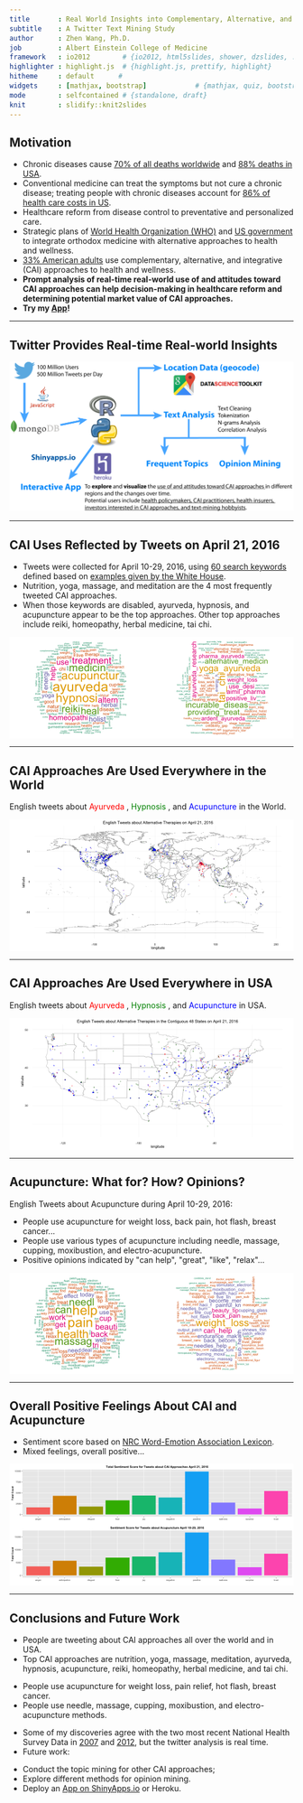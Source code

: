 ```yaml
---
title       : Real World Insights into Complementary, Alternative, and Integrative Health Approaches
subtitle    : A Twitter Text Mining Study
author      : Zhen Wang, Ph.D.
job         : Albert Einstein College of Medicine 
framework   : io2012        # {io2012, html5slides, shower, dzslides, ...}
highlighter : highlight.js  # {highlight.js, prettify, highlight}
hitheme     : default      # 
widgets     : [mathjax, bootstrap]            # {mathjax, quiz, bootstrap}
mode        : selfcontained # {standalone, draft}
knit        : slidify::knit2slides
---
```




## Motivation

* Chronic diseases cause [70% of all deaths worldwide](http://www.who.int/ncds/introduction/en/) and [88% deaths in USA](http://www.who.int/nmh/countries/usa_en.pdf?ua=1). 
* Conventional medicine can treat the symptoms but not cure a chronic disease; treating people with chronic diseases account for [86% of health care costs in US](http://www.cdc.gov/chronicdisease/overview/).
* Healthcare reform from disease control to preventative and personalized care.
* Strategic plans of [World Health Organization (WHO)](http://www.who.int/medicines/publications/traditional/trm_strategy14_23/en/) and [US government](https://nccih.nih.gov/about/ataglance) to integrate orthodox medicine with alternative approaches to health and wellness. 
* [33% American adults](https://nccih.nih.gov/research/statistics/NHIS/2012/key-findings) use complementary, alternative, and integrative (CAI) approaches to health and wellness. 
* **Prompt analysis of real-time real-world use of and attitudes toward CAI approaches can help decision-making in healthcare reform and determining potential market value of CAI approaches.** 
* **Try my [App](https://zw-einstein.shinyapps.io/ShinyMap/)!**

--- 

## Twitter Provides Real-time Real-world Insights
    
![flowchart](FlowChart.png)

---

## CAI Uses Reflected by Tweets on April 21, 2016

* Tweets were collected for April 10-29, 2016, using [60 search keywords](https://github.com/zweinstein/D_I/blob/gh-pages/keywords.txt) defined based on [examples given by the White House](http://www.whccamp.hhs.gov/fr2.html).
* Nutrition, yoga, massage, and meditation are the 4 most frequently tweeted CAI approaches. 
* When those keywords are disabled, ayurveda, hypnosis, and acupuncture appear to be the top approaches. Other top approaches include reiki, homeopathy, herbal medicine, tai chi.

<img src="assets/fig/unnamed-chunk-2-1.png" title="plot of chunk unnamed-chunk-2" alt="plot of chunk unnamed-chunk-2" style="display: block; margin: auto;" />

---

## CAI Approaches Are Used Everywhere in the World

English tweets about <span style="color:red"> Ayurveda </span>,
<span style="color:green"> Hypnosis </span>, and 
<span style="color:blue"> Acupuncture </span> in the World.

<img src="assets/fig/unnamed-chunk-3-1.png" title="plot of chunk unnamed-chunk-3" alt="plot of chunk unnamed-chunk-3" style="display: block; margin: auto;" />

---

## CAI Approaches Are Used Everywhere in USA

English tweets about <span style="color:red"> Ayurveda </span>,
<span style="color:green"> Hypnosis </span>, and 
<span style="color:blue"> Acupuncture </span> in USA.

<img src="assets/fig/unnamed-chunk-4-1.png" title="plot of chunk unnamed-chunk-4" alt="plot of chunk unnamed-chunk-4" style="display: block; margin: auto;" />

---

## Acupuncture: What for? How? Opinions?

English Tweets about Acupuncture during April 10-29, 2016:
* People use acupuncture for weight loss, back pain, hot flash, breast cancer...
* People use various types of acupuncture including needle, massage, cupping, moxibustion, and electro-acupuncture.
* Positive opinions indicated by "can help", "great", "like", "relax"...

<img src="assets/fig/unnamed-chunk-5-1.png" title="plot of chunk unnamed-chunk-5" alt="plot of chunk unnamed-chunk-5" style="display: block; margin: auto;" />

---

## Overall Positive Feelings About CAI and Acupuncture

* Sentiment score based on [NRC Word-Emotion Association Lexicon](http://saifmohammad.com/WebPages/NRC-Emotion-Lexicon.htm). 
* Mixed feelings, overall positive... 

<img src="assets/fig/unnamed-chunk-6-1.png" title="plot of chunk unnamed-chunk-6" alt="plot of chunk unnamed-chunk-6" style="display: block; margin: auto;" /><img src="assets/fig/unnamed-chunk-6-2.png" title="plot of chunk unnamed-chunk-6" alt="plot of chunk unnamed-chunk-6" style="display: block; margin: auto;" />

---

## Conclusions and Future Work
* People are tweeting about CAI approaches all over the world and in USA.
* Top CAI approaches are nutrition, yoga, massage, meditation, ayurveda, hypnosis, acupuncture, reiki, homeopathy, herbal medicine, and tai chi.
 - People use acupuncture for weight loss, pain relief, hot flash, breast cancer.
 - People use needle, massage, cupping, moxibustion, and electro-acupuncture methods.
* Some of my discoveries agree with the two most recent National Health Survey Data in [2007](https://nccih.nih.gov/research/statistics/2007/camsurvey_fs1.htm#health) and [2012](https://nccih.nih.gov/research/statistics/NHIS/2012/key-findings), but the twitter analysis is real time.
* Future work:
 - Conduct the topic mining for other CAI approaches;
 - Explore different methods for opinion mining.
 - Deploy an [App on ShinyApps.io](https://zw-einstein.shinyapps.io/ShinyMap/) or Heroku.
